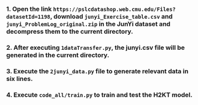 ### 1. Open the link `https://pslcdatashop.web.cmu.edu/Files?datasetId=1198`, download `junyi_Exercise_table.csv` and `junyi_ProblemLog_original.zip` in the JunYi dataset and decompress them to the current directory.

### 2. After executing `1dataTransfer.py`, the junyi.csv file will be generated in the current directory.

### 3. Execute the `2junyi_data.py` file to generate relevant data in six lines.

### 4. Execute `code_all/train.py` to train and test the H2KT model.